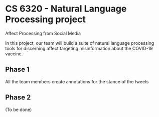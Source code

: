 # CS 6320 - Natural Language Processing project

Affect Processing from Social Media

In this project, our team will build a suite of natural language processing tools for
discerning affect targeting misinformation about the COVID-19 vaccine.

## Phase 1

All the team members create annotations for the stance of the tweets

## Phase 2

(To be done)
